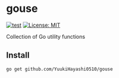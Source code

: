 # gouse

[![test](https://github.com/YuukiHayashi0510/gouse/actions/workflows/test.yml/badge.svg)](https://github.com/YuukiHayashi0510/gouse/actions/workflows/test.yml)
[![License: MIT](https://img.shields.io/badge/License-MIT-brightgreen.svg)](https://opensource.org/licenses/MIT)

Collection of Go utility functions

## Install

```sh
go get github.com/YuukiHayashi0510/gouse
```
